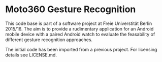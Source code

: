 Moto360 Gesture Recognition
===========================

This code base is part of a software project at Freie Universtität Berlin 2015/16.
The aim is to provide a rudimentary application for an Android mobile device with a paired Android watch to evaluate the feasability of different gesture recognition approaches.

The initial code has been imported from a previous project. For licensing details see LICENSE.md.